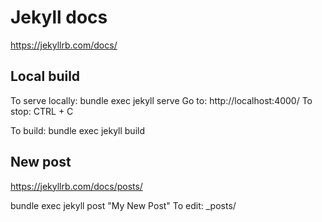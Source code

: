 # Jekyll docs
https://jekyllrb.com/docs/

## Local build
To serve locally: bundle exec jekyll serve
Go to: http://localhost:4000/
To stop: CTRL + C

To build: bundle exec jekyll build

## New post
https://jekyllrb.com/docs/posts/

bundle exec jekyll post "My New Post"
To edit: _posts/